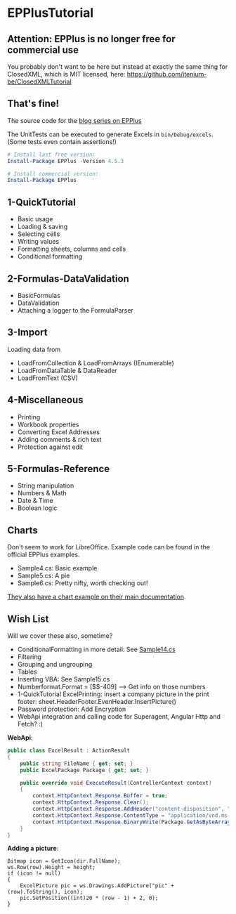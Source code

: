 EPPlusTutorial
==============

## Attention: EPPlus is no longer free for commercial use

You probably don't want to be here but instead at exactly the same
thing for ClosedXML, which is MIT licensed, here: https://github.com/itenium-be/ClosedXMLTutorial


## That's fine!

The source code for the
[blog series on EPPlus](https://itenium.be/blog/dotnet/create-xlsx-excel-with-epplus-csharp/)

The UnitTests can be executed to generate Excels in `bin/Debug/excels`.
(Some tests even contain assertions!)

```powershell
# Install last free version:
Install-Package EPPlus -Version 4.5.3

# Install commercial version:
Install-Package EPPlus
```

1-QuickTutorial
---------------
- Basic usage
- Loading & saving
- Selecting cells
- Writing values
- Formatting sheets, columns and cells
- Conditional formatting

2-Formulas-DataValidation
----------
- BasicFormulas
- DataValidation
- Attaching a logger to the FormulaParser

3-Import
--------
Loading data from
- LoadFromCollection & LoadFromArrays (IEnumerable)
- LoadFromDataTable & DataReader
- LoadFromText (CSV)

4-Miscellaneous
---------------
- Printing
- Workbook properties
- Converting Excel Addresses
- Adding comments & rich text
- Protection against edit

5-Formulas-Reference
----------
- String manipulation
- Numbers & Math
- Date & Time
- Boolean logic

Charts
------
Don't seem to work for LibreOffice. Example code can be found in the official EPPlus examples.

- Sample4.cs: Basic example
- Sample5.cs: A pie
- Sample6.cs: Pretty nifty, worth checking out!

[They also have a chart example on their main documentation][chart-github].

Wish List
---------
Will we cover these also, sometime?

- ConditionalFormatting in more detail: See [Sample14.cs][github-sample-cf]
- Filtering
- Grouping and ungrouping
- Tables
- Inserting VBA: See Sample15.cs
- Numberformat.Format = [$$-409] --> Get info on those numbers
- 1-QuickTutorial ExcelPrinting: insert a company picture in the print footer: sheet.HeaderFooter.EvenHeader.InsertPicture()
- Password protection: Add Encryption
- WebApi integration and calling code for Superagent, Angular Http and Fetch? :)


**WebApi**:  
```c#
public class ExcelResult : ActionResult
{
    public string FileName { get; set; }
    public ExcelPackage Package { get; set; }

    public override void ExecuteResult(ControllerContext context)
    {
        context.HttpContext.Response.Buffer = true;
        context.HttpContext.Response.Clear();
        context.HttpContext.Response.AddHeader("content-disposition", "attachment; filename=" + FileName);
        context.HttpContext.Response.ContentType = "application/vnd.ms-excel";
        context.HttpContext.Response.BinaryWrite(Package.GetAsByteArray());
    }
}
```

**Adding a picture**:  
```
Bitmap icon = GetIcon(dir.FullName);
ws.Row(row).Height = height;
if (icon != null)
{
    ExcelPicture pic = ws.Drawings.AddPicture("pic" + (row).ToString(), icon);
    pic.SetPosition((int)20 * (row - 1) + 2, 0);
}
```

[chart-github]: https://github.com/JanKallman/EPPlus/wiki/Shapes,-Pictures-and-Charts
[github-sample-cf]: https://github.com/JanKallman/EPPlus/blob/master/SampleApp/Sample14.cs
